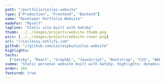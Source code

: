 ```yaml
---
path: "/portfolio/Leilei-website"
type: ["Production", "Frontend", "Backend"]
name: "Developer Portfolio Website"
madeFor: "Myself"
tagline: "Static site built with Gatsby"
thumb: ../../images/projects/website-thumb.png
pics: [../../images/projects/website-inner.png]
url: "//Leileioy.netlify.com"
github: "//github.com/Leileipku/Leilei-website"
highlights:
techs:
  ["Gatsby", "React", "GraphQL", "JavaScript", "Bootstrap", "CSS", "Webpack"]
summa: "Static personal website built with Gatsby. Highlights: dynamically generated pages from markdown and data files, continuous deployment and form handling through 3rd-party API integrations."
order: 102
featured: true
---
```


